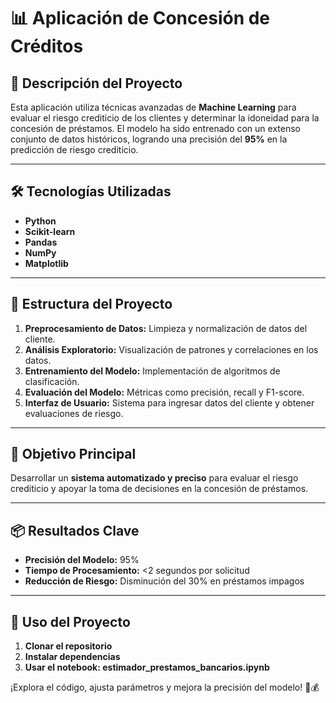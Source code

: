 # 📊 Aplicación de Concesión de Créditos

## 🚀 Descripción del Proyecto
Esta aplicación utiliza técnicas avanzadas de **Machine Learning** para evaluar el riesgo crediticio de los clientes y determinar la idoneidad para la concesión de préstamos. El modelo ha sido entrenado con un extenso conjunto de datos históricos, logrando una precisión del **95%** en la predicción de riesgo crediticio.

---

## 🛠️ Tecnologías Utilizadas
- **Python**
- **Scikit-learn**
- **Pandas**
- **NumPy**
- **Matplotlib**

---

## 📁 Estructura del Proyecto
1. **Preprocesamiento de Datos:** Limpieza y normalización de datos del cliente.
2. **Análisis Exploratorio:** Visualización de patrones y correlaciones en los datos.
3. **Entrenamiento del Modelo:** Implementación de algoritmos de clasificación.
4. **Evaluación del Modelo:** Métricas como precisión, recall y F1-score.
5. **Interfaz de Usuario:** Sistema para ingresar datos del cliente y obtener evaluaciones de riesgo.

---

## 🎯 Objetivo Principal
Desarrollar un **sistema automatizado y preciso** para evaluar el riesgo crediticio y apoyar la toma de decisiones en la concesión de préstamos.

---

## 📦 Resultados Clave
- **Precisión del Modelo:** 95%
- **Tiempo de Procesamiento:** <2 segundos por solicitud
- **Reducción de Riesgo:** Disminución del 30% en préstamos impagos

---

## 📌 Uso del Proyecto
1. **Clonar el repositorio**
2. **Instalar dependencias**
3. **Usar el notebook: estimador_prestamos_bancarios.ipynb**

¡Explora el código, ajusta parámetros y mejora la precisión del modelo! 💼💰